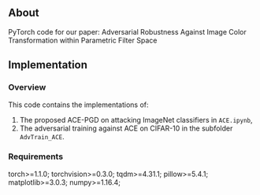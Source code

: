 ## About
PyTorch code for our paper: Adversarial Robustness Against Image Color Transformation within Parametric Filter Space

## Implementation

### Overview

This code contains the implementations of:
 1. The proposed ACE-PGD on attacking ImageNet classifiers in ```ACE.ipynb```,
 2. The adversarial training against ACE on CIFAR-10 in the subfolder ```AdvTrain_ACE```.
 
### Requirements
torch>=1.1.0; torchvision>=0.3.0; tqdm>=4.31.1; pillow>=5.4.1; matplotlib>=3.0.3;  numpy>=1.16.4; 

